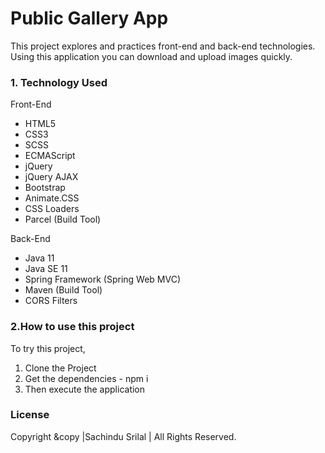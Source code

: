 # Public Gallery App
This project explores and practices front-end and back-end technologies. Using this application you can download and upload images quickly.

### 1. Technology Used

Front-End
- HTML5
- CSS3
- SCSS
- ECMAScript
- jQuery
- jQuery AJAX
- Bootstrap
- Animate.CSS
- CSS Loaders
- Parcel (Build Tool)

Back-End
- Java 11
- Java SE 11
- Spring Framework (Spring Web MVC)
- Maven (Build Tool)
- CORS Filters

### 2.How to use this project
  
  To try this project,
  1. Clone the Project 
  2. Get the dependencies
    - npm i
  3. Then execute the application  
  

### License
Copyright &copy |Sachindu Srilal | All Rights Reserved.
